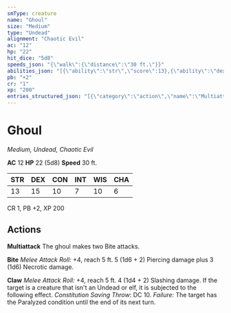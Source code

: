 ```yaml
---
smType: creature
name: "Ghoul"
size: "Medium"
type: "Undead"
alignment: "Chaotic Evil"
ac: "12"
hp: "22"
hit_dice: "5d8"
speeds_json: "{\"walk\":{\"distance\":\"30 ft.\"}}"
abilities_json: "[{\"ability\":\"str\",\"score\":13},{\"ability\":\"dex\",\"score\":15},{\"ability\":\"con\",\"score\":10},{\"ability\":\"int\",\"score\":7},{\"ability\":\"wis\",\"score\":10},{\"ability\":\"cha\",\"score\":6}]"
pb: "+2"
cr: "1"
xp: "200"
entries_structured_json: "[{\"category\":\"action\",\"name\":\"Multiattack\",\"text\":\"The ghoul makes two Bite attacks.\"},{\"category\":\"action\",\"name\":\"Bite\",\"text\":\"*Melee Attack Roll:* +4, reach 5 ft. 5 (1d6 + 2) Piercing damage plus 3 (1d6) Necrotic damage.\"},{\"category\":\"action\",\"name\":\"Claw\",\"text\":\"*Melee Attack Roll:* +4, reach 5 ft. 4 (1d4 + 2) Slashing damage. If the target is a creature that isn't an Undead or elf, it is subjected to the following effect. *Constitution Saving Throw*: DC 10. *Failure:*  The target has the Paralyzed condition until the end of its next turn.\"}]"
---
```


# Ghoul
*Medium, Undead, Chaotic Evil*

**AC** 12
**HP** 22 (5d8)
**Speed** 30 ft.

| STR | DEX | CON | INT | WIS | CHA |
| --- | --- | --- | --- | --- | --- |
| 13 | 15 | 10 | 7 | 10 | 6 |

CR 1, PB +2, XP 200

## Actions

**Multiattack**
The ghoul makes two Bite attacks.

**Bite**
*Melee Attack Roll:* +4, reach 5 ft. 5 (1d6 + 2) Piercing damage plus 3 (1d6) Necrotic damage.

**Claw**
*Melee Attack Roll:* +4, reach 5 ft. 4 (1d4 + 2) Slashing damage. If the target is a creature that isn't an Undead or elf, it is subjected to the following effect. *Constitution Saving Throw*: DC 10. *Failure:*  The target has the Paralyzed condition until the end of its next turn.

